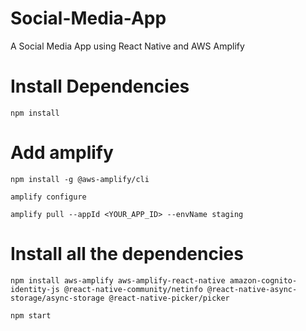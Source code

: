 # Social-Media-App
A Social Media App using React Native and AWS Amplify

# Install Dependencies

```
npm install 
```


# Add amplify  

```
npm install -g @aws-amplify/cli
```


```
amplify configure
```


```
amplify pull --appId <YOUR_APP_ID> --envName staging
```



# Install all the dependencies

```
npm install aws-amplify aws-amplify-react-native amazon-cognito-identity-js @react-native-community/netinfo @react-native-async-storage/async-storage @react-native-picker/picker
```


```
npm start
```

